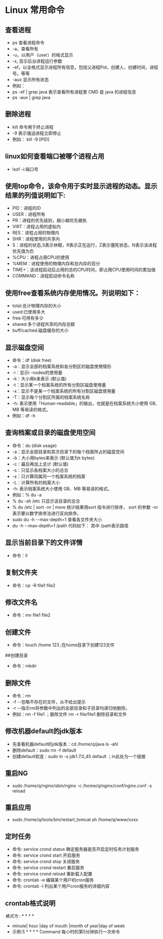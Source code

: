# Linux 常用命令

## 查看进程
* ps 查看进程命令
* -a，查看所有
* -u，以用户（user）的格式显示
* -x, 显示后台进程运行参数
* -ef，以全格式显示进程所有信息，包括父进程Pid，创建人，创建时间，进程号。等等
* -aux 显示所有状态
* 例如：
* ps -ef | grep java    表示查看所有进程里 CMD 是 java 的进程信息
* ps -aux | grep java

## 删除进程
* kill 命令用于终止进程
* -9 表示强迫进程立即停止
* 例如： kill -9 [PID]

## linux如何查看端口被哪个进程占用
* lsof -i:端口号

## 使用top命令，该命令用于实时显示进程的动态。显示结果的列值说明如下:
* PID：进程的ID　　
* USER：进程所有
* PR：进程的优先级别，越小越优先被执
* VIRT：进程占用的虚拟内
* RES：进程占用的物理内
* SHR：进程使用的共享内
* S：进程的状态,S表示休眠，R表示正在运行，Z表示僵死状态，N表示该进程优先值为负
* %CPU：进程占用CPU的使用
* %MEM：进程使用的物理内存和总内存的百分
* TIME+：该进程启动后占用的总的CPU时间，即占用CPU使用时间的累加值
* COMMAND：进程启动命令名称

## 使用free查看系统内存使用情况。列说明如下：
* total:总计物理内存的大小
* used:已使用多大
* free:可用有多少
* shared:多个进程共享的内存总额
* buff/cached:磁盘缓存的大小

## 显示磁盘空间
* 命令：df (disk free)
* -a：显示全部的档案系统和各分割区的磁盘使用情形
* -i：显示i -nodes的使用量
* -k：大小用k来表示 (默认值)
* -t：显示某一个档案系统的所有分割区磁盘使用量
* -x：显示不是某一个档案系统的所有分割区磁盘使用量
* -T：显示每个分割区所属的档案系统名称
* -h: 表示使用「Human-readable」的输出，也就是在档案系统大小使用 GB、MB 等易读的格式。
* 例如：df -h 

## 查询档案或目录的磁盘使用空间
* 命令：du (disk usage)
* -a：显示全部目录和其次目录下的每个档案所占的磁盘空间
* -b：大小用bytes来表示 (默认值为k bytes)
* -c：最后再加上总计 (默认值)
* -s：只显示各档案大小的总合
* -x：只计算同属同一个档案系统的档案
* -L：计算所有的档案大小
* -h: 表示档案系统大小使用 GB、MB 等易读的格式。
* 例如：% du -a
* % du -sh /etc 只显示该目录的总合
* % du /etc | sort -nr | more 统计结果用sort 指令进行排序， sort 的参数 -nr 表示要以数字排序法进行反向排序。
* sudo du -h --max-depth=1 查看各文件夹大小
* du -h --max-depth=1 /path  代码如下：  其中 /path表示路径

## 显示当前目录下的文件详情
* 命令：ll

## 复制文件夹
* 命令：cp -R file1 file2

## 修改文件名
* 命令：mv file1 file2 

## 创建文件
* 命令：touch /home 123 ;在home目录下创建123文件

##创建目录
* 命令：mkdir

## 删除文件
* 命令：rm
* -f  --忽略不存在的文件，从不给出提示
* -r --指示rm将参数中列出的全部目录和子目录均递归地删除。
* 例如：rm -f file1 ；删除文件   rm -r file/file1 删除目录和文件

## 修改机器default的jdk版本
* 先查看机器default的jdk版本：cd /home/q/java    ls -ahl
* 删除default：sudo rm -f default
* 创建default软连：sudo ln -s jdk1.7.0_45 default ；ln此处为一个链接

## 重启NG
* sudo /home/q/nginx/sbin/nginx -c /home/q/nginx/conf/nginx.conf -s reload

## 重启应用
* sudo /home/q/tools/bin/restart_tomcat.sh /home/q/www/xxxx

## 定时任务
* 命令: service crond status 确定服务器是否开启定时任务计划服务
* 命令: service crond start 开启服务
* 命令: service crond stop 关闭服务
* 命令: service crond restart 重启服务
* 命令: service crond reload 重新载入配置
* 命令: crontab -e  编辑某个用户的cron服务
* 命令: crontab -l 列出某个用户cron服务的详细内容
## crontab格式说明
*格式为 :* * * * *
* minute| hour |day of mouth |month of year|day  of week
* 示例:5 * * * * Command   每小时的第5分钟执行一次命令
